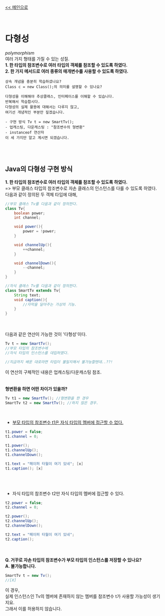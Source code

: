 [<< 메인으로](https://github.com/AtomicLiquors/Java_Wiki_Chb)

&nbsp;  


# 다형성
*polymorphism*  
여러 가지 형태를 가질 수 있는 성질.  
**1. 한 타입의 참조변수로 여러 타입의 객체를 참조할 수 있도록 하였다.**  
**2. 한 가지 메서드로 여러 종류의 매개변수를 사용할 수 있도록 하였다.**
```
상속 개념을 충분히 학습하셨나요?  
Class c = new Class();의 의미를 설명할 수 있나요?
```
```
다형성을 이해해야 추상클래스, 인터페이스를 이해할 수 있습니다.  
반복해서 학습합시다.
다형성의 실제 활용에 대해서는 다루지 않고, 
여기선 개념적인 부분만 짚겠습니다.
```
```
- 구현 방식 Tv t = new SmartTv();
- 업캐스팅, 다운캐스팅 : "참조변수의 형변환"
- instanceof 연산자
이 세 가지만 알고 계시면 되겠습니다.
```

&nbsp;  
&nbsp;  

## Java의 다형성 구현 방식
**1. 한 타입의 참조변수로 여러 타입의 객체를 참조할 수 있도록 하였다.**  
=> 부모 클래스 타입의 참조변수로 자손 클래스의 인스턴스를 다룰 수 있도록 하였다.
&nbsp;  
다음과 같이 정의된 두 객체 타입에 대해,
```java
//부모 클래스 Tv를 다음과 같이 정의한다.
class Tv{
    boolean power;
    int channel;

    void power(){
        power = !power;
    }

    void channelUp(){
        ++channel;
    }

    void channelDown(){
        --channel;
    }
}
```

```java
//자식 클래스 Tv를 다음과 같이 정의한다.
class SmartTv extends Tv{
    String text;
    void caption(){
        //자막을 달아주는 가상의 기능.
    }
}
```
&nbsp;  
&nbsp;  
다음과 같은 연산이 가능한 것이 '다형성'이다.
```java
Tv t = new SmartTv();
//부모 타입의 참조변수에
//자식 타입의 인스턴스를 대입하였다.

//지금까지 배운 대로라면 타입이 불일치해서 불가능할텐데..??!
``` 
이 연산의 구체적인 내용은 업캐스팅/다운캐스팅 참조.
&nbsp;  
&nbsp;  
&nbsp;  
**형변환을 하면 어떤 차이가 있을까?**
```java
Tv t1 = new SmartTv(); //형변환을 한 경우
SmartTv t2 = new SmartTv(); //하지 않은 경우.
```
&nbsp;  
- <u>부모 타입의 참조변수 t1은 자식 타입의 멤버에 접근할 수 없다.</u>
```java
t1.power = false;
t1.channel = 0;

t1.power();
t1.channelUp();
t1.channelDown();

t1.text = "페이퍼 타월이 여기 있네"; [x]
t1.caption(); [x]
```
&nbsp;  
&nbsp;  
- 자식 타입의 참조변수 t2만 자식 타입의 멤버에 접근할 수 있다.
```java
t2.power = false;
t2.channel = 0;

t2.power();
t2.channelUp();
t2.channelDown();

t2.text = "페이퍼 타월이 여기 있네";
t2.caption();
```

&nbsp;  
&nbsp;  
**Q. 거꾸로 자손 타입의 참조변수가 부모 타입의 인스턴스를 저장할 수 있나요?**   
**A. 불가능합니다.**
```java
SmartTv t = new Tv();
//[X]
```
이 경우,  
실제 인스턴스인 Tv의 멤버에 존재하지 않는 멤버를 참조변수 t가 사용할 가능성이 생기지요.  
그래서 이를 허용하지 않습니다.

